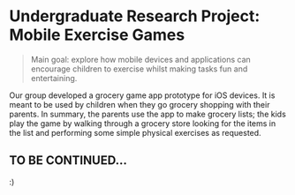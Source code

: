 # Undergraduate Research Project: Mobile Exercise Games

> Main goal: explore how mobile devices and applications can encourage children to exercise whilst making tasks fun and entertaining.

Our group developed a grocery game app prototype for iOS devices. It is meant to be used by children when they go grocery shopping with their parents. In summary, the parents use the app to make grocery lists; the kids play the game by walking through a grocery store looking for the items in the list and performing some simple physical exercises as requested.

## TO BE CONTINUED...

:)

